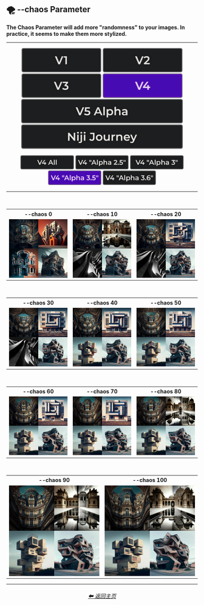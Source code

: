 <h2>🌪 --chaos Parameter</h2>
<b>The Chaos Parameter will add more "randomness" to your images. In practice, it seems to make them more stylized.</b>
<br>

<hr>

<div align="center">

[<img src="/Images/Repo_Parts/Buttons/Version_Buttons/button_version_V1_inactive.webp?raw=true" alt="MidJourney V1" height="64" />](/Pages/MJ_V1/Comparison_Pages/Parameters/Chaos_Comparison.md)
[<img src="/Images/Repo_Parts/Buttons/Version_Buttons/button_version_V2_inactive.webp?raw=true" alt="MidJourney V2" height="64" />](/Pages/MJ_V2/Comparison_Pages/Parameters/Chaos_Comparison.md)
[<img src="/Images/Repo_Parts/Buttons/Version_Buttons/button_version_V3_inactive.webp?raw=true" alt="MidJourney V3" height="64" />](/Pages/MJ_V3/Comparison_Pages/Parameters/Chaos_Comparison.md)
[<img src="/Images/Repo_Parts/Buttons/Version_Buttons/button_version_V4_active.webp?raw=true" alt="MidJourney V4" height="64" />]()
<br>
[<img src="/Images/Repo_Parts/Buttons/Version_Buttons/button_version_V5_Alpha_inactive_half.webp?raw=true" alt="MidJourney V5" height="64" />](/Pages/MJ_V5/Comparison_Pages/Parameters/Chaos_Comparison.md)
[<img src="/Images/Repo_Parts/Buttons/Version_Buttons/button_version_niji_inactive_half.webp?raw=true" alt="Niji Journey" height="64" />](/Pages/Niji_Journey/Comparison_Pages/Parameters/Chaos_Comparison.md)

[<img src="/Images/Repo_Parts/Buttons/Comparison_Page_Buttons/Subgroups/button_V4_all_inactive.webp?raw=true" alt="V4 All" width="140.5" />](/Pages/MJ_V4/Comparison_Pages/Parameters/Chaos_Comparison/Chaos_Comparison_V4_All.md)
[<img src="/Images/Repo_Parts/Buttons/Comparison_Page_Buttons/Subgroups/V4_Alpha_Versions/button_V4_alpha_2.5_inactive.webp?raw=true" alt="V4 Alpha 2.5" width="140.5" />](/Pages/MJ_V4/Comparison_Pages/Parameters/Chaos_Comparison/Older_Versions/V4_Alpha_2.5_4a.md)
[<img src="/Images/Repo_Parts/Buttons/Comparison_Page_Buttons/Subgroups/V4_Alpha_Versions/button_V4_alpha_3_inactive.webp?raw=true" alt="V4 Alpha 3" width="140.5" />](/Pages/MJ_V4/Comparison_Pages/Parameters/Chaos_Comparison/Older_Versions/V4_Alpha_3.md)
[<img src="/Images/Repo_Parts/Buttons/Comparison_Page_Buttons/Subgroups/V4_Alpha_Versions/button_V4_alpha_3.5_active.webp?raw=true" alt="V4 Alpha 3.5" width="140.5" />](/Pages/MJ_V4/Comparison_Pages/Parameters/Chaos_Comparison/Older_Versions/V4_Alpha_3.5.md)
[<img src="/Images/Repo_Parts/Buttons/Comparison_Page_Buttons/Subgroups/V4_Alpha_Versions/button_V4_alpha_3.6_inactive.webp?raw=true" alt="V4 Alpha 3.6" width="140.5" />](/Pages/MJ_V4/Comparison_Pages/Parameters/Chaos_Comparison/Chaos_Comparison.md)

</div>

<hr>
<br>

<div align="center">

<table>
    <tr align=center valign=middle>
        <th>--chaos 0</th>
        <th>--chaos 10</th>
        <th>--chaos 20</th>
    </tr>
    <tr align=center valign=middle>
        <td>
            <img src="/Images/MJ_V4/V4_Alpha_3.5/Comparison_Page_Images/Chaos_Comparison/Architecture_chaos_0.webp?raw=true" width="256" />
        </td>
        <td>
            <img src="/Images/MJ_V4/V4_Alpha_3.5/Comparison_Page_Images/Chaos_Comparison/Architecture_chaos_10.webp?raw=true" width="256" />
        </td>
        <td>
            <img src="/Images/MJ_V4/V4_Alpha_3.5/Comparison_Page_Images/Chaos_Comparison/Architecture_chaos_20.webp?raw=true" width="256" />
        </td>
    </tr>
</table>

<br>

<table>
    <tr align=center valign=middle>
        <th>--chaos 30</th>
        <th>--chaos 40</th>
        <th>--chaos 50</th>
    </tr>
    <tr align=center valign=middle>
        <td>
            <img src="/Images/MJ_V4/V4_Alpha_3.5/Comparison_Page_Images/Chaos_Comparison/Architecture_chaos_30.webp?raw=true" width="256" />
        </td>
        <td>
            <img src="/Images/MJ_V4/V4_Alpha_3.5/Comparison_Page_Images/Chaos_Comparison/Architecture_chaos_40.webp?raw=true" width="256" />
        </td>
        <td>
            <img src="/Images/MJ_V4/V4_Alpha_3.5/Comparison_Page_Images/Chaos_Comparison/Architecture_chaos_50.webp?raw=true" width="256" />
        </td>
    </tr>
</table>

<br>

<table>
    <tr align=center valign=middle>
        <th>--chaos 60</th>
        <th>--chaos 70</th>
        <th>--chaos 80</th>
    </tr>
    <tr align=center valign=middle>
        <td>
            <img src="/Images/MJ_V4/V4_Alpha_3.5/Comparison_Page_Images/Chaos_Comparison/Architecture_chaos_60.webp?raw=true" width="256" />
        </td>
        <td>
            <img src="/Images/MJ_V4/V4_Alpha_3.5/Comparison_Page_Images/Chaos_Comparison/Architecture_chaos_70.webp?raw=true" width="256" />
        </td>
        <td>
            <img src="/Images/MJ_V4/V4_Alpha_3.5/Comparison_Page_Images/Chaos_Comparison/Architecture_chaos_80.webp?raw=true" width="256" />
        </td>
    </tr>
</table>

<br>

<table>
    <tr align=center valign=middle>
        <th>--chaos 90</th>
        <th>--chaos 100</th>
    </tr>
    <tr align=center valign=middle>
        <td>
            <img src="/Images/MJ_V4/V4_Alpha_3.5/Comparison_Page_Images/Chaos_Comparison/Architecture_chaos_90.webp?raw=true" width="256" />
        </td>
        <td>
            <img src="/Images/MJ_V4/V4_Alpha_3.5/Comparison_Page_Images/Chaos_Comparison/Architecture_chaos_100.webp?raw=true" width="256" />
        </td>
    </tr>
</table>

</div>

<hr>
<div align="center">
    <h6><a href="/README.md">⬅ 返回主页</a></h6>
</div>
